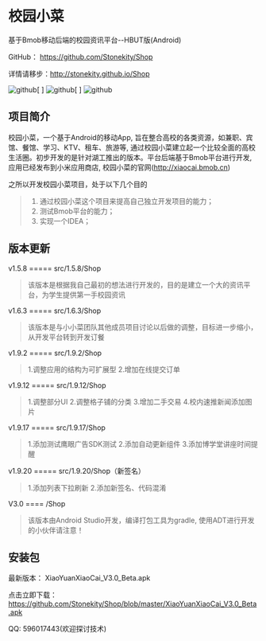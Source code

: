 校园小菜
========

基于Bmob移动后端的校园资讯平台--HBUT版(Android)

GitHub： https://github.com/Stonekity/Shop


详情请移步：http://stonekity.github.io/Shop


![github](https://github.com/Stonekity/Shop/blob/master/screen/show_1.png)[    ]
![github](https://github.com/Stonekity/Shop/blob/master/screen/Show_2.png)[    ]
![github](https://github.com/Stonekity/Shop/blob/master/screen/show_3.png)



项目简介
-------
    
校园小菜，一个基于Android的移动App, 旨在整合高校的各类资源，如兼职、宾馆、餐馆、学习、KTV、租车、旅游等,
通过校园小菜建立起一个比较全面的高校生活圈。初步开发的是针对湖工推出的版本。平台后端基于Bmob平台进行开发,
应用已经发布到小米应用商店, 校园小菜的官网(http://xiaocai.bmob.cn)
    
   
之所以开发校园小菜项目，处于以下几个目的
>1. 通过校园小菜这个项目来提高自己独立开发项目的能力；
>2. 测试Bmob平台的能力；
>3. 实现一个IDEA；
    


版本更新
--------
    
v1.5.8   =====   src/1.5.8/Shop
>该版本是根据我自己最初的想法进行开发的，目的是建立一个大的资讯平台，为学生提供第一手校园资讯

v1.6.3   =====   src/1.6.3/Shop
>该版本是与小小菜团队其他成员项目讨论以后做的调整，目标进一步缩小，从开发平台转到开发订餐
        
v1.9.2   =====   src/1.9.2/Shop
>1.调整应用的结构为可扩展型
>2.增加在线提交订单
        
v1.9.12  =====  src/1.9.12/Shop
>1.调整部分UI
>2.调整格子铺的分类
>3.增加二手交易
>4.校内速推新闻添加图片
        
v1.9.17  ===== src/1.9.17/Shop
>1.添加测试鹰眼广告SDK测试
>2.添加自动更新组件
>3.添加博学堂讲座时间提醒
        
v1.9.20  ===== src/1.9.20/Shop（新签名）
>1.添加列表下拉刷新
>2.添加新签名、代码混淆

V3.0     ==== /Shop
>该版本由Android Studio开发，编译打包工具为gradle, 使用ADT进行开发的小伙伴请注意！
        


安装包
-----

最新版本： XiaoYuanXiaoCai_V3.0_Beta.apk 

点击立即下载： https://github.com/Stonekity/Shop/blob/master/XiaoYuanXiaoCai_V3.0_Beta.apk



QQ: 596017443(欢迎探讨技术)

    
         
        
